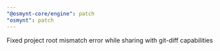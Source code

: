 ```yaml
---
"@osmynt-core/engine": patch
"osmynt": patch
---
```


Fixed project root mismatch error while sharing with git-diff capabilities
